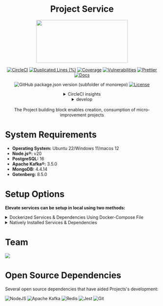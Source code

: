 <div align="center">

# Project Service

<a href="https://shikshalokam.org/elevate/">
<img
    src="https://shikshalokam.org/wp-content/uploads/2021/06/elevate-logo.png"
    height="140"
    width="300"
  />
</a>

[![CircleCI](https://dl.circleci.com/status-badge/img/gh/ELEVATE-Project/mentoring/tree/master.svg?style=shield)](https://dl.circleci.com/status-badge/redirect/gh/ELEVATE-Project/mentoring/tree/master)
[![Duplicated Lines (%)](https://sonarcloud.io/api/project_badges/measure?project=ELEVATE-Project_mentoring&metric=duplicated_lines_density&branch=master)](https://sonarcloud.io/summary/new_code?id=ELEVATE-Project_mentoring)
[![Coverage](https://sonarcloud.io/api/project_badges/measure?project=ELEVATE-Project_mentoring&metric=coverage)](https://sonarcloud.io/summary/new_code?id=ELEVATE-Project_mentoring)
[![Vulnerabilities](https://sonarcloud.io/api/project_badges/measure?project=ELEVATE-Project_mentoring&metric=vulnerabilities)](https://sonarcloud.io/summary/new_code?id=ELEVATE-Project_mentoring)
[![Prettier](https://img.shields.io/badge/code_style-prettier-ff69b4.svg)](https://prettier.io)
[![Docs](https://img.shields.io/badge/Docs-success-informational)](https://elevate-docs.shikshalokam.org/mentorEd/intro)

![GitHub package.json version (subfolder of monorepo)](https://img.shields.io/github/package-json/v/ELEVATE-Project/mentoring?filename=src%2Fpackage.json)
[![License](https://img.shields.io/badge/license-MIT-blue.svg)](https://opensource.org/licenses/MIT)

<details><summary>CircleCI insights</summary>

[![CircleCI](https://dl.circleci.com/insights-snapshot/gh/ELEVATE-Project/mentoring/master/buil-and-test/badge.svg?window=30d)](https://app.circleci.com/insights/github/ELEVATE-Project/mentoring/workflows/buil-and-test/overview?branch=integration-testing&reporting-window=last-30-days&insights-snapshot=true)

</details>

<details><summary>develop</summary>

[![CircleCI](https://dl.circleci.com/status-badge/img/gh/ELEVATE-Project/mentoring/tree/develop.svg?style=shield)](https://dl.circleci.com/status-badge/redirect/gh/ELEVATE-Project/mentoring/tree/develop)
![GitHub package.json version (subfolder of monorepo)](https://img.shields.io/github/package-json/v/ELEVATE-Project/mentoring/develop?filename=src%2Fpackage.json)

[![CircleCI](https://dl.circleci.com/insights-snapshot/gh/ELEVATE-Project/mentoring/dev/buil-and-test/badge.svg?window=30d)](https://app.circleci.com/insights/github/ELEVATE-Project/mentoring/workflows/buil-and-test/overview?branch=develop&reporting-window=last-30-days&insights-snapshot=true)

[![Duplicated Lines (%)](https://sonarcloud.io/api/project_badges/measure?project=ELEVATE-Project_mentoring&metric=duplicated_lines_density&branch=develop)](https://sonarcloud.io/summary/new_code?id=ELEVATE-Project_mentoring)
[![Coverage](https://sonarcloud.io/api/project_badges/measure?project=ELEVATE-Project_mentoring&metric=coverage&branch=develop)](https://sonarcloud.io/summary/new_code?id=ELEVATE-Project_mentoring)
[![Vulnerabilities](https://sonarcloud.io/api/project_badges/measure?project=ELEVATE-Project_mentoring&metric=vulnerabilities&branch=develop)](https://sonarcloud.io/summary/new_code?id=ELEVATE-Project_mentoring)

</details>

</br>
The Project building block enables creation, consumption of micro-improvement projects

</div>

# System Requirements

-   **Operating System:** Ubuntu 22/Windows 11/macos 12
-   **Node.js®:** v20
-   **PostgreSQL:** 16
-   **Apache Kafka®:** 3.5.0
-   **MongoDB:** 4.4.14
-   **Gotenberg:** 8.5.0

# Setup Options

**Elevate services can be setup in local using two methods:**

<details><summary>Dockerized Services & Dependencies Using Docker-Compose File</summary>

## Dockerized Services & Dependencies

Expectation: Upon following the prescribed steps, you will achieve a fully operational Project application setup, complete with both the portal and backend services.

## Prerequisites

To set up the Project application, ensure you have Docker and Docker Compose installed on your system. For Ubuntu users, detailed installation instructions for both can be found in the documentation here: [How To Install and Use Docker Compose on Ubuntu](https://www.digitalocean.com/community/tutorials/how-to-install-and-use-docker-compose-on-ubuntu-20-04). For Windows and MacOS users, you can refer to the Docker documentation for installation instructions: [Docker Compose Installation Guide](https://docs.docker.com/compose/install/). Once these prerequisites are in place, you're all set to get started with setting up the Project application.

Service also uses gotenberg for creation of project certificate. You can read more about it here : [Gotenberg](https://gotenberg.dev/docs/getting-started/introduction).

## Installation

1.  **Create project Directory:** Create a directory named **project**.

    > Example Command: `mkdir project && cd project/`

2.  **Download Docker Compose File:** Retrieve the **[docker-compose-project.yml](https://github.com/ELEVATE-Project/project-service/raw/main/documentation/1.0.0/dockerized/docker-compose-project.yml)** file from the Project service repository and save it to the project directory.

    ```
    curl -OJL https://github.com/ELEVATE-Project/project-service/raw/main/documentation/1.0.0/dockerized/docker-compose-project.yml
    ```

    > Note: All commands are run from the project directory.

    Directory structure:

    ```
    ./project
    └── docker-compose-project.yml
    ```

3.  **Download Environment Files**: Using the OS specific commands given below, download environment files for all the services.

    -   **Ubuntu/Linux/Mac**
        ```
        curl -L \
         -O https://github.com/ELEVATE-Project/project-service/raw/main/documentation/1.0.0/dockerized/envs/interface_env \
         -O https://github.com/ELEVATE-Project/project-service/raw/main/documentation/1.0.0/dockerized/envs/entity_management_env \
         -O https://github.com/ELEVATE-Project/project-service/raw/main/documentation/1.0.0/dockerized/envs/project_env \
         -O https://github.com/ELEVATE-Project/project-service/raw/main/documentation/1.0.0/dockerized/envs/notification_env \
         -O https://github.com/ELEVATE-Project/project-service/raw/main/documentation/1.0.0/dockerized/envs/scheduler_env \
         -O https://github.com/ELEVATE-Project/project-service/raw/main/documentation/1.0.0/dockerized/envs/user_env \
         -O https://github.com/ELEVATE-Project/project-service/raw/main/documentation/1.0.0/dockerized/envs/env.js
        ```
    -   **Windows**

        ```
        curl -L ^
         -O https://github.com/ELEVATE-Project/project-service/raw/main/documentation/1.0.0/dockerized/envs/interface_env \
         -O https://github.com/ELEVATE-Project/project-service/raw/main/documentation/1.0.0/dockerized/envs/entity_management_env \
         -O https://github.com/ELEVATE-Project/project-service/raw/main/documentation/1.0.0/dockerized/envs/project_env \
         -O https://github.com/ELEVATE-Project/project-service/raw/main/documentation/1.0.0/dockerized/envs/notification_env \
         -O https://github.com/ELEVATE-Project/project-service/raw/main/documentation/1.0.0/dockerized/envs/scheduler_env \
         -O https://github.com/ELEVATE-Project/project-service/raw/main/documentation/1.0.0/dockerized/envs/user_env \
         -O https://github.com/ELEVATE-Project/project-service/raw/main/documentation/1.0.0/dockerized/envs/env.js
        ```

    > **Note:** Modify the environment files as necessary for your deployment using any text editor, ensuring that the values are appropriate for your environment. The default values provided in the current files are functional and serve as a good starting point. Refer to the sample env files provided at the [Project](https://github.com/ELEVATE-Project/project-service/blob/main/.env.sample), [User](https://github.com/ELEVATE-Project/user/blob/master/src/.env.sample), [Notification](https://github.com/ELEVATE-Project/notification/blob/master/src/.env.sample), [Scheduler](https://github.com/ELEVATE-Project/scheduler/blob/master/src/.env.sample), [Interface](https://github.com/ELEVATE-Project/interface-service/blob/main/src/.env.sample) and [Entity-management](https://github.com/ELEVATE-Project/entity-management/blob/main/src/.env.sample) repositories for reference.

    > **Caution:** While the default values in the downloaded environment files enable the Project Application to operate, certain features may not function correctly or could be impaired unless the adopter-specific environment variables are properly configured.

4.  **Download `replace_volume_path` Script File**

    -   **Ubuntu/Linux/Mac**

        ```
        curl -OJL https://raw.githubusercontent.com/ELEVATE-Project/project-service/main/documentation/1.0.0/dockerized/scripts/mac-linux/replace_volume_path.sh
        ```

<!--
        -   **Windows**

            ```
            curl -OJL https://raw.githubusercontent.com/ELEVATE-Project/project-service/main/documentation/1.0.0/dockerized/scripts/windows/replace_volume_path.bat
            ```
     -->

5.  **Run `replace_volume_path` Script File**

    -   **Ubuntu/Linux/Mac**
        1. Make the `replace_volume_path.sh` file an executable.
            ```
            chmod +x replace_volume_path.sh
            ```
        2. Run the script file using the following command.
            ```
            ./replace_volume_path.sh
            ```

    <!-- -   **Windows**

              Run the script file either by double clicking it or by executing the following command from the terminal.

              ```
              replace_volume_path.bat
              ```

              > **Note**: The provided script file replaces the host path for the **portal** service container volume in the `docker-compose-project.yml` file with your current directory path.
              >
              > volumes:
              >
              > \- /home/joffin/elevate/backend/environment.ts:/app/src/environments/environment.ts -->

6.  **Download `docker-compose-up` & `docker-compose-down` Script Files**

    -   **Ubuntu/Linux/Mac**

        1. Download the files.

            ```
            curl -OJL https://github.com/ELEVATE-Project/project-service/raw/main/documentation/1.0.0/dockerized/scripts/mac-linux/docker-compose-up.sh
            ```

            ```
            curl -OJL https://github.com/ELEVATE-Project/project-service/raw/main/documentation/1.0.0/dockerized/scripts/mac-linux/docker-compose-down.sh
            ```

        2. Make the files executable by running the following commands.

            ```
            chmod +x docker-compose-up.sh
            ```

            ```
            chmod +x docker-compose-down.sh
            ```

<!-- -   **Windows**

        ```
        curl -OJL https://github.com/ELEVATE-Project/project-service/raw/main/documentation/1.0.0/dockerized/scripts/windows/docker-compose-up.bat
        ```

        ```
        curl -OJL https://github.com/ELEVATE-Project/project-service/raw/main/documentation/1.0.0/dockerized/scripts/windows/docker-compose-down.bat
        ```
    -->

7.  **Run All Services & Dependencies**:All services and dependencies can be started using the `docker-compose-up` script file.

    -   **Ubuntu/Linux/Mac**
        ```
        ./docker-compose-up.sh
        ```

     <!-- -   **Windows**
    
             ```
             docker-compose-up.bat
             ```
    
             > Double-click the file or run the above command from the terminal.
    
             > **Note**: During the first Docker Compose run, the database, migration seeder files, and the script to set the default organization will be executed automatically.
         -->

8.  **Access The Project Application**:Once the services are up and the front-end app bundle is built successfully, navigate to **[localhost:7007](http://localhost:7007/)** to access the Project app.
9.  **Gracefully Stop All Services & Dependencies**:All containers which are part of the docker-compose can be gracefully stopped by pressing `Ctrl + c` in the same terminal where the services are running.
10. **Remove All Service & Dependency Containers**:
    All docker containers can be stopped and removed by using the `docker-compose-down` file.

    -   **Ubuntu/Linux/Mac**
        ```
        ./docker-compose-down.sh
        ```

     <!-- -   **Windows**
    
             ```
             docker-compose-down.bat
             ```
         -->

    > **Caution**: As per the default configuration in the `docker-compose-project.yml` file, using the `down` command will lead to data loss since the database container does not persist data. To persist data across `down` commands and subsequent container removals, refer to the "Persistence of Database Data in Docker Containers" section of this documentation.

## Enable Citus Extension

User management service comes with this bundle relies on PostgreSQL as its core database system. To boost performance and scalability, users can opt to enable the Citus extension. This transforms PostgreSQL into a distributed database, spreading data across multiple nodes to handle large datasets more efficiently as demand grows.

For more information, refer **[Citus Data](https://www.citusdata.com/)**.

To enable the Citus extension for mentoring and user services, follow these steps.

1. Create a sub-directory named `user` and download `distributionColumns.sql` into it.
    ```
    mkdir user && curl -o ./user/distributionColumns.sql -JL https://github.com/ELEVATE-Project/project-service/raw/main/documentation/1.0.0/distribution-columns/user/distributionColumns.sql
    ```
2. Set up the citus_setup file by following the steps given below.

    - **Ubuntu/Linux/Mac**

        1. Download the `citus_setup.sh` file.

            ```
            curl -OJL https://github.com/ELEVATE-Project/project-service/raw/main/documentation/1.0.0/dockerized/scripts/mac-linux/citus_setup.sh
            ```

        2. Make the setup file executable by running the following command.

            ```
            chmod +x citus_setup.sh
            ```

        3. Enable Citus and set distribution columns for `user` database by running the `citus_setup.sh`with the following arguments.
            ```
            ./citus_setup.sh user postgres://postgres:postgres@citus_master:5432/user
            ```

<!-- - **Windows**
        1. Download the `citus_setup.bat` file.
            ```
             curl -OJL https://github.com/ELEVATE-Project/project-service/raw/main/documentation/1.0.0/dockerized/scripts/windows/citus_setup.bat
            ```
        2. Enable Citus and set distribution columns for `user` database by running the `citus_setup.bat`with the following arguments.
            ```
            citus_setup.bat user postgres://postgres:postgres@citus_master:5432/user
            ```
            > **Note:** Since the `citus_setup.bat` file requires arguments, it must be run from a terminal.
    -->

## Persistence Of Database Data In Docker Container

To ensure the persistence of database data when running `docker compose down`, it is necessary to modify the `docker-compose-project.yml` file according to the steps given below:

1. **Modification Of The `docker-compose-project.yml` File:**

    Begin by opening the `docker-compose-project.yml` file. Locate the section pertaining to the Citus and mongo container and proceed to uncomment the volume specification. This action is demonstrated in the snippet provided below:

    ```yaml
    mongo:
    image: 'mongo:4.4.14'
    restart: 'always'
    ports:
        - '27017:27017'
    networks:
        - project_net
    volumes:
        - mongo-data:/data/db
    logging:
        driver: none

    citus:
        image: citusdata/citus:11.2.0
        container_name: 'citus_master'
        ports:
            - 5432:5432
        volumes:
            - citus-data:/var/lib/postgresql/data
    ```

2. **Uncommenting Volume Names Under The Volumes Section:**

    Next, navigate to the volumes section of the file and proceed to uncomment the volume names as illustrated in the subsequent snippet:

    ```yaml
    networks:
        elevate_net:
            external: false

    volumes:
        citus-data:
        mongo-data:
    ```

By implementing these adjustments, the configuration ensures that when the `docker-compose down` command is executed, the database data is securely stored within the specified volumes. Consequently, this data will be retained and remain accessible, even after the containers are terminated and subsequently reinstated using the `docker-compose up` command.

## Sample User Accounts Generation

During the initial setup of Project services with the default configuration, you may encounter issues creating new accounts through the regular SignUp flow on the MentorEd portal. This typically occurs because the default SignUp process includes OTP verification to prevent abuse. Until the notification service is configured correctly to send actual emails, you will not be able to create new accounts.

In such cases, you can generate sample user accounts using the steps below. This allows you to explore the Project services and portal immediately after setup.

> **Warning:** Use this generator only immediately after the initial system setup and before any normal user accounts are created through the portal. It should not be used under any circumstances thereafter.

1. **Download The `sampleData.sql` Files:**

    - **Ubuntu/Linux/Mac**

        ```
        mkdir -p sample-data/user && \
        curl -L https://raw.githubusercontent.com/ELEVATE-Project/project-service/main/documentation/1.0.0/sample-data/mac-linux/user/sampleData.sql -o sample-data/user/sampleData.sql
        ```

<!-- - **Windows** 

        ```
        mkdir sample-data\user 2>nul & ^
        curl -L "https://raw.githubusercontent.com/ELEVATE-Project/project-service/main/documentation/1.0.0/sample-data/windows/user/sampleData.sql" -o sample-data\user\sampleData.sql
    -->    ```

2. **Download The `insert_sample_data` Script File:**

    - **Ubuntu/Linux/Mac**

        ```
        curl -L -o insert_sample_data.sh https://raw.githubusercontent.com/ELEVATE-Project/project-service/main/documentation/1.0.0/dockerized/scripts/mac-linux/insert_sample_data.sh && chmod +x insert_sample_data.sh
        ```

<!-- - **Windows**

        ```
        curl -L -o insert_sample_data.bat https://raw.githubusercontent.com/ELEVATE-Project/mentoring/main/documentation/2.6.1/dockerized/scripts/windows/insert_sample_data.bat
        ```
    -->

3. **Run The `insert_sample_data` Script File:**

    - **Ubuntu/Linux/Mac**

        ```
        ./insert_sample_data.sh user postgres://postgres:postgres@citus_master:5432/user
        ```

<!-- - **Windows**

        ```
        insert_sample_data.bat user postgres://postgres:postgres@citus_master:5432/user
        ```
    -->

    After successfully running the script mentioned above, the following user accounts will be created and available for login:

    | Email ID                 | Password   | Role                    |
    | ------------------------ | ---------- | ----------------------- |
    | aaravpatel@example.com   | Password1@ | State Education Officer |
    | arunimareddy@example.com | Password1@ | State Education Officer |
    | aaravpatel@example.com   | Password1@ | State Education Officer |

## Sample Data Creation For Projects

This step will guide us in implementing a sample project solution following the initial setup of the project service.

1. **Insert Sample Data To Database:**

    - **Ubuntu/Linux/Mac**

        1. Make the setup file executable by running the following command.
            ```
            curl -OJL https://github.com/ELEVATE-Project/project-service/raw/main/documentation/1.0.0/dockerized/scripts/mac-linux/add_sample_project_entity_data.sh
            ```
        2. Make the setup file executable by running the following command.

            ```
            chmod +x add_sample_project_entity_data.sh
            ```

        3. Make the setup file executable by running the following command.

            ```
            ./add_sample_project_entity_data.sh
            ```

<!-- - **Windows** 

        ```
        mkdir sample-data\user 2>nul & ^
        curl -L "https://raw.githubusercontent.com/ELEVATE-Project/project-service/main/documentation/1.0.0/sample-data/windows/user/sampleData.sql" -o sample-data\user\sampleData.sql
    -->    ```

> **Warning:** upload related apis will not work because cloud integration is not enabled in this set-up.

</details>

<details>
<summary>Natively Installed Services & Dependencies </summary>

## PM2 Managed Services & Natively Installed Dependencies

Expectation: Upon following the prescribed steps, you will achieve a fully operational ELEVATE-Project application setup. Both the portal and backend services are managed using PM2, with all dependencies installed natively on the host system.

## Prerequisites

Before setting up the following ELEVATE-Project application, dependencies given below should be installed and verified to be running. Refer to the steps given below to install them and verify.

-   **Ubuntu/Linux**

    1. Download dependency management scripts:

        ```
        curl -OJL https://raw.githubusercontent.com/ELEVATE-Project/project-service/main/documentation/1.0.0/native/scripts/linux/check-dependencies.sh && \
        curl -OJL https://raw.githubusercontent.com/ELEVATE-Project/project-service/main/documentation/1.0.0/native/scripts/linux/install-dependencies.sh && \
        curl -OJL https://raw.githubusercontent.com/ELEVATE-Project/project-service/main/documentation/1.0.0/native/scripts/linux/uninstall-dependencies.sh && \
        chmod +x check-dependencies.sh && \
        chmod +x install-dependencies.sh && \
        chmod +x uninstall-dependencies.sh
        ```

    2. Verify installed dependencies by running `check-dependencies.sh`:

        ```
        ./check-dependencies.sh
        ```

        > Note: Keep note of any missing dependencies.

    3. Install dependencies by running `install-dependencies.sh`:
        ```
        ./install-dependencies.sh
        ```
        > Note: Install all missing dependencies and use check-dependencies script to ensure everything is installed and running.
    4. Uninstall dependencies by running `uninstall-dependencies.sh`:

        ```
        ./uninstall-dependencies.sh
        ```

        > Warning: Due to the destructive nature of the script (without further warnings), it should only be used during the initial setup of the dependencies. For example, Uninstalling PostgreSQL/Citus using script will lead to data loss. USE EXTREME CAUTION.

        > Warning: This script should only be used to uninstall dependencies that were installed via installation script in step 3. If same dependencies were installed using other methods, refrain from using this script. This script is provided in-order to reverse installation in-case issues arise from a bad install.

-   **MacOS**

    1. Install Node.js 20:

        ```
        brew install node@20
        ```

        ```
        brew link --overwrite node@20
        ```

    2. Install Kafka:

        ```
        brew install kafka
        ```

    3. Install PostgreSQL 16:

        ```
        brew install postgresql@16
        ```

    4. Install PM2:

        ```
        sudo npm install pm2@latest -g
        ```

    5. Install Redis:

        ```
        brew install redis
        ```

    6. Download `check-dependencies.sh` file:

        ```
        curl -OJL https://github.com/ELEVATE-Project/project-service/raw/service-setup/documentation/1.0.0/native/scripts/macos/check-dependencies.sh && \
        chmod +x check-dependencies.sh
        ```

    7. Verify installed dependencies by running `check-dependencies.sh`:

        ```
        ./check-dependencies.sh
        ```

<!-- -   **Windows**

    1. Install Node.js 20:

        Download and install Node.js v20 for Windows platform (x64) from official [Node.js download page](https://nodejs.org/en/download).

    2. Install Kafka 3.5.0:

        1. Adapt the instructions given in the following ["Apache Kafka on Windows"](https://www.conduktor.io/kafka/how-to-install-apache-kafka-on-windows/) documentation to install Kafka version 3.5.0.

            > Note: As per the instructions, Kafka server and Zookeeper has to be kept active on different WSL terminals for the entire lifetime of MentorEd services.

            > Note: Multiple WSL terminals can be opened by launching `Ubuntu` from start menu.

        2. Open a new WSL terminal and execute the following command to get the IP of the WSL instance.

            ```
            ip addr show eth0
            ```

            Sample Output:

            ```
            2: eth0: <BROADCAST,MULTICAST,UP,LOWER_UP> mtu 1492 qdisc mq state UP group default qlen 1000
            link/ether 11:56:54:f0:as:vf brd ff:ff:ff:ff:ff:ff
            inet 172.12.46.150/20 brd 172.24.79.255 scope global eth0
                valid_lft forever preferred_lft forever
            inet6 fe80::215:5dff:fee7:dc52/64 scope link
                valid_lft forever preferred_lft forever
            ```

            Keep note of the IP address shown alongside `inet`. In the above case, `172.12.46.150` is IP address of the WSL instance.

        3. In the same WSL terminal, navigate to `config` directory of Kafka from step 1 and make the following changes to `server.properties` file.

            - Uncomment `listeners=PLAINTEXT://:9092` line and change it to `listeners=PLAINTEXT://0.0.0.0:9092` to allow connections from any IP.

            - Uncomment `advertised.listeners` line and set it to `advertised.listeners=PLAINTEXT://172.12.46.150:9092`. Replace `172.12.46.150` with the actual IP address of your WSL instance.

        4. Restart the Zookeeper and Kafka Server from their own WSL terminals from step 1.

    3. Install Redis:

        1. Follow the instructions given in the official [Redis Documentation](https://redis.io/docs/latest/operate/oss_and_stack/install/install-redis/install-redis-on-windows/) to install Redis using WSL.

        2. Using the WSL terminal, open the Redis configuration file in a text editor, such as nano:

            ```
            sudo nano /etc/redis/redis.conf
            ```

        3. Find the line containing `bind 127.0.0.1 ::1` and change it to `bind 0.0.0.0 ::.`. This change allows Redis to accept connections from any IP address. Then save and exit the file.

        4. Restart Redis to apply the changes:

            ```
            sudo service redis-server restart
            ```

    4. Install PM2:

        ```
        npm install pm2@latest -g
        ```

    5. Install PostgreSQL 16:

        1. Download and install PostgreSQL 16 from [EnterpriseDB PostgreSQL](https://www.enterprisedb.com/downloads/postgres-postgresql-downloads) download page.

            > Note: Set username and password for the default database to be 'postgres' during installation.

        2. Once installed, Add `C:\Program Files\PostgreSQL\16\bin` to windows environment variables. Refer [here](https://www.computerhope.com/issues/ch000549.htm) or [here](https://stackoverflow.com/a/68851621) for more information regarding how to set it. -->

## Installation

1. **Create ELEVATE-Project Directory:** Create a directory named **ELEVATE-Project**.

    > Example Command: `mkdir ELEVATE-Project && cd ELEVATE-Project/`

2. **Git Clone Services And Portal Repositories**

    - **Ubuntu/Linux/MacOS**

        ```
        git clone -b main https://github.com/ELEVATE-Project/project-service.git && \
        git clone -b main https://github.com/ELEVATE-Project/entity-management.git && \
        git clone -b release-2.6.1 https://github.com/ELEVATE-Project/user.git && \
        git clone -b release-2.6.1 https://github.com/ELEVATE-Project/notification.git && \
        git clone -b release-2.6.1 https://github.com/ELEVATE-Project/interface-service.git && \
        git clone -b release-2.6.1 https://github.com/ELEVATE-Project/scheduler.git && \
        git clone -b main https://github.com/ELEVATE-Project/observation-survey-projects-pwa
        ```

3. **Install NPM Packages**

    - **Ubuntu/Linux/MacOS**

        ```
        cd project-service && npm install && cd ../ && \
        cd entity-management/src && npm install && cd ../.. && \
        cd user/src && npm install && cd ../.. && \
        cd notification/src && npm install && cd ../.. && \
        cd interface-service/src && npm install && cd ../.. && \
        cd scheduler/src && npm install && cd ../.. && \
        cd observation-survey-projects-pwa && npm install --force && cd ..
        ```

4. **Download Environment Files**

    - **Ubuntu/Linux**

        ```
        curl -L -o project-service/.env https://raw.githubusercontent.com/ELEVATE-Project/project-service/refs/heads/service-setup/documentation/1.0.0/native/envs/project_env && \
        curl -L -o entity-management/src/.env https://raw.githubusercontent.com/ELEVATE-Project/project-service/refs/heads/service-setup/documentation/1.0.0/native/envs/entity_management_env && \
        curl -L -o user/src/.env https://github.com/ELEVATE-Project/project-service/raw/refs/heads/service-setup/documentation/1.0.0/native/envs/user_env && \
        curl -L -o notification/src/.env https://github.com/ELEVATE-Project/project-service/raw/refs/heads/service-setup/documentation/1.0.0/native/envs/notification_env && \
        curl -L -o interface-service/src/.env https://raw.githubusercontent.com/ELEVATE-Project/project-service/refs/heads/service-setup/documentation/1.0.0/native/envs/interface_env && \
        curl -L -o scheduler/src/.env https://github.com/ELEVATE-Project/project-service/raw/refs/heads/service-setup/documentation/1.0.0/native/envs/scheduler_env && \
        curl -L -o observation-survey-projects-pwa/src/environments/environment.ts https://github.com/ELEVATE-Project/observation-survey-projects-pwa/raw/refs/heads/main/src/environments/environment.ts
        ```

    - **MacOs**

        ```
        curl -L -o project-service/.env https://github.com/ELEVATE-Project/project-service/blob/service-setup/documentation/1.0.0/native/envs/project_env && \
        curl -L -o entity-management/src/.env https://github.com/ELEVATE-Project/project-service/blob/service-setup/documentation/1.0.0/dockerized/envs/entity_management_env && \
        curl -L -o user/src/.env https://github.com/ELEVATE-Project/project-service/blob/service-setup/documentation/1.0.0/native/envs/non-citus/user_env && \
        curl -L -o notification/src/.env https://github.com/ELEVATE-Project/project-service/blob/service-setup/documentation/1.0.0/native/envs/non-citus/notification_env && \
        curl -L -o interface-service/src/.env https://github.com/ELEVATE-Project/project-service/blob/service-setup/documentation/1.0.0/native/envs/interface_env && \
        curl -L -o scheduler/src/.env https://github.com/ELEVATE-Project/project-service/blob/service-setup/documentation/1.0.0/native/envs/scheduler_env && \
        curl -L -o observation-survey-projects-pwa/src/environments/environment.ts https://github.com/ELEVATE-Project/ELEVATE-Project/project-service/blob/service-setup/documentation/1.0.0/native/envs/environment.ts
        ```

    > **Note:** Modify the environment files as necessary for your deployment using any text editor, ensuring that the values are appropriate for your environment. The default values provided in the current files are functional and serve as a good starting point. Refer to the sample env files provided at the [Project](https://github.com/ELEVATE-Project/mentoring/blob/master/src/.env.sample), [User](https://github.com/ELEVATE-Project/user/blob/master/src/.env.sample), [Notification](https://github.com/ELEVATE-Project/notification/blob/master/src/.env.sample), [Scheduler](https://github.com/ELEVATE-Project/scheduler/blob/master/src/.env.sample), [Interface](https://github.com/ELEVATE-Project/interface-service/blob/main/src/.env.sample) and [Entity-Management](https://github.com/ELEVATE-Project/project-service/blob/main/documentation/1.0.0/dockerized/envs/entity_management_env) repositories for reference.

    > **Caution:** While the default values in the downloaded environment files enable the ELEVATE-Project Application to operate, certain features may not function correctly or could be impaired unless the adopter-specific environment variables are properly configured.

    > **Important:** As mentioned in the above linked document, the **User SignUp** functionality may be compromised if key environment variables are not set correctly during deployment. If you opt to skip this setup, consider using the sample user account generator detailed in the `Sample User Accounts Generation` section of this document.

5. **Create Databases**

    - **Ubuntu/Linux**

        1. Download `create-databases.sh` Script File:

            ```
            curl -OJL https://raw.githubusercontent.com/ELEVATE-Project/project-service/service-setup/documentation/1.0.0/native/scripts/linux/create-databases.sh
            ```

        2. Make the executable by running the following command:
            ```
            chmod +x create-databases.sh
            ```
        3. Run the script file:
            ```
            ./create-databases.sh
            ```

    - **MacOs**

        1. Download `create-databases.sh` Script File:

            ```
            curl -OJL https://raw.githubusercontent.com/ELEVATE-Project/project-service/service-setup/documentation/1.0.0/native/scripts/macos/create-databases.sh

            ```

        2. Make the executable by running the following command:
            ```
            chmod +x create-databases.sh
            ```
        3. Run the script file:
            ```
            ./create-databases.sh
            ```

6. **Run Migrations To Create Tables**

    - **Ubuntu/Linux/MacOS**

        1. Install Sequelize-cli globally:
            ```
            sudo npm i sequelize-cli -g
            ```
        2. Run Migrations:
            ```
            cd user/src && npx sequelize-cli db:migrate && cd ../.. && \
            cd notification/src && npx sequelize-cli db:migrate && cd ../..
            ```

7. **Enabling Citus And Setting Distribution Columns (Optional)**

    To boost performance and scalability, users can opt to enable the Citus extension. This transforms PostgreSQL into a distributed database, spreading data across multiple nodes to handle large datasets more efficiently as demand grows.

    > NOTE: Currently only available for Linux based operation systems.

    1. Download user `distributionColumns.sql` file.

        ```
        curl -o ./user/distributionColumns.sql -JL https://github.com/ELEVATE-Project/project-service/raw/refs/heads/service-setup/documentation/1.0.0/distribution-columns/user/distributionColumns.sql
        ```

    2. Set up the `citus_setup` file by following the steps given below.

        - **Ubuntu/Linux**

            1. Download the `citus_setup.sh` file:

                ```
                curl -OJL https://raw.githubusercontent.com/ELEVATE-Project/project-service/refs/heads/service-setup/documentation/1.0.0/native/scripts/linux/citus_setup.sh

                ```

            2. Make the setup file executable by running the following command:

                ```
                chmod +x citus_setup.sh
                ```

            3. Enable Citus and set distribution columns for `user` database by running the `citus_setup.sh`with the following arguments.
                ```
                ./citus_setup.sh user postgres://postgres:postgres@localhost:9700/users
                ```

8. **Insert Initial Data**
   Use ELEVATE-Project scripts to insert the initial data.

    - **Ubuntu/Linux/MacOS**

        ```
        cd ELEVATE-Project/project-service/documentation/1.0.0/native/scripts/linux && \
        sh entity-project-sample-data.sh && \
        cd ~/ELEVATE-Project/ && \
        cd user/src && npm run db:seed:all && cd ../..
        ```

9. **Start The Services**

    Following the steps given below, 2 instances of each ELEVATE-Project backend service will be deployed and be managed by PM2 process manager.

    - **Ubuntu/Linux**

        ```
        cd project-service && pm2 start app.js -i 2 --name project-service && cd .. && \
        cd entity-management/src && pm2 start app.js -i 2 --name entity-management && cd ../.. && \
        cd user/src && pm2 start app.js -i 2 --name user && cd ../.. && \
        cd notification/src && pm2 start app.js -i 2 --name notification && cd ../.. && \
        cd interface-service/src && pm2 start app.js -i 2 --name interface && cd ../.. && \
        cd scheduler/src && pm2 start app.js -i 2 --name scheduler && cd ../..
        ```

    - **MacOs**

        ```
        cd project-service && npx pm2 start app.js -i 2 --name project-service && cd .. && \
        cd entity-management/src && npx pm2 start app.js -i 2 --name entity-management && cd ../.. && \
        cd user/src && npx pm2 start app.js -i 2 --name user && cd ../.. && \
        cd notification/src && npx pm2 start app.js -i 2 --name notification && cd ../.. && \
        cd interface-service/src && npx pm2 start app.js -i 2 --name interface && cd ../.. && \
        cd scheduler/src && npx pm2 start app.js -i 2 --name scheduler && cd ../..
        ```

10. **Run Service Scripts**

    - **Ubuntu/Linux/MacOS**

        ```
        cd user/src/scripts && node insertDefaultOrg.js && node viewsScript.js && cd ../../..
        ```

11. **Start The Portal**

    MentorEd portal utilizes Ionic and Angular CLI for building the browser bundle, follow the steps given below to install them and start the portal.

    - **Ubuntu/Linux**

        1. Install Ionic CLI globally:

            ```
            sudo npm install -g @ionic/cli
            ```

        2. Install Angular CLI globally:

            ```
            sudo npm install -g @angular/cli
            ```

        3. Navigate to `mentoring-mobile-app` directory:

            ```
            cd mentoring-mobile-app
            ```

        4. Build the portal

            ```
            ionic build
            ```

        5. Start the portal:
            ```
            pm2 start pm2.config.json && cd ..
            ```

    Navigate to http://localhost:7601 to access the MentorEd Portal.

## Sample User Accounts Generation

During the initial setup of ELEVATE-Project services with the default configuration, you may encounter issues creating new accounts through the regular SignUp flow on the ELEVATE-Project portal. This typically occurs because the default SignUp process includes OTP verification to prevent abuse. Until the notification service is configured correctly to send actual emails, you will not be able to create new accounts.

In such cases, you can generate sample user accounts using the steps below. This allows you to explore the ELEVATE-Project services and portal immediately after setup.

> **Warning:** Use this generator only immediately after the initial system setup and before any normal user accounts are created through the portal. It should not be used under any circumstances thereafter.

-   **Ubuntu/Linux**

    ```
    curl -o insert_sample_data.sh https://github.com/ELEVATE-Project/project-service/raw/refs/heads/service-setup/documentation/1.0.0/native/scripts/linux/insert_sample_data.sh && \
    chmod +x insert_sample_data.sh && \
    ./insert_sample_data.sh
    ```

After successfully running the script mentioned above, the following user accounts will be created and available for login:

| Email ID                 | Password   | Role               |
| ------------------------ | ---------- | ------------------ |
| aaravpatel@example.com   | Password1@ | Mentee             |
| arunimareddy@example.com | Password1@ | Mentor             |
| devikasingh@example.com  | Password1@ | Organization Admin |

</details>
<!-- 
    ```sql
    postgres=# select citus_version();
                                           citus_version
    ----------------------------------------------------------------------------------------------------
     Citus 12.1.1 on x86_64-pc-linux-gnu, compiled by gcc (Ubuntu 9.4.0-1ubuntu1~20.04.2) 9.4.0, 64-bit
    (1 row)
    ``` -->

<!-- ### Install PM2

Refer to [How To Set Up a Node.js Application for Production on Ubuntu 22.04](https://www.digitalocean.com/community/tutorials/how-to-set-up-a-node-js-application-for-production-on-ubuntu-22-04).

**Exit the postgres user account and run the following command**

```bash
$ sudo npm install pm2@latest -g
```

## Setting up Repositories

### Clone the mentoring repository to /opt/backend directory

```bash
opt/backend$ git clone -b develop-2.5 --single-branch "https://github.com/ELEVATE-Project/mentoring.git"
```

### Install Npm packages from src directory

````bash
backend/mentoring/src$ sudo npm i

BigBlueButton™ Service (Optional) can be setup using the following method:

<details><summary>Setting up the BigBlueButton™ Service (Optional)</summary>

## Setting up the BigBlueButton Service (Optional)

## Installation

**Expectation**: Integrate the BigBlueButton meeting platform with the mentoring application.

1. Before installing, ensure that you meet all the prerequisites required to install BigBlueButton. To learn more, see Administration section in [BigBlueButton Docs](https://docs.bigbluebutton.org).

2. Install BigBlueButton version 2.6 using the hostname and email address, which you want to use. To learn more, see Administration section in [BigBlueButton Docs](https://docs.bigbluebutton.org).

3. After completing the installation, check the status of your server using the following command:

    ```
    sudo bbb-conf --check
    ```

    > **Note**: If you encounter any error which is flagged as _Potential problems_, check for installation or configuration errors on your server.

4. Start the service using the following command:

    ```
    sudo bbb-conf --start
    ```

5. Check if the BigBlueButton service is running using the following command:

    ```
    sudo bbb-conf --status
    ```

6. Restart the BigBlueButton server using the following command:

    ```
    sudo bbb-conf --restart
    ```

## Obtaining the Secret Key

If you wish to generate a new secret key, use the following command:

````

sudo bbb-conf --secret

```

## Deleting the Demo Meeting

If you want to delete the demo meeting, use the following command:

```

sudo apt-get purge bbb-demo

````

> **Tip**:
>
> -   To learn more, see the Administration section in <a href="https://docs.bigbluebutton.org">BigBlueButton Docs</a>.
> -   To automatically delete the metadata of recordings which are converted to mp4 format and uploaded on the cloud storage, see <a href="https://github.com/ELEVATE-Project/elevate-utils/tree/master/BBB-Recordings">ELEVATE-Project on GitHub</a>.

</details>

</br>

### Create .env file in src directory

```bash
mentoring/src$ sudo nano .env
````

Copy-paste the following env variables to the `.env` file:

```env
# Mentoring Service Config

# Port on which service runs
APPLICATION_PORT=3000

# Service environment
APPLICATION_ENV=development

# Route after the base URL
APPLICATION_BASE_URL=/mentoring/
APPLICATION_URL=https://dev.mentoring.shikshalokam.org

# Mongo db connectivity URL
MONGODB_URL=mongodb://localhost:27017/elevate-mentoring

# Token secret to verify the access token
ACCESS_TOKEN_SECRET='asadsd8as7df9as8df987asdf'

# Internal access token for communication between services via network call
INTERNAL_ACCESS_TOKEN='internal_access_token'

# Kafka hosted server URL
KAFKA_URL=localhost:9092

# Kafka group to which consumer belongs
KAFKA_GROUP_ID="mentoring"

# Kafka topic to push notification data
NOTIFICATION_KAFKA_TOPIC='develop.notifications'

# Kafka topic name to consume from mentoring topic
KAFKA_MENTORING_TOPIC="mentoringtopic"
SESSION_KAFKA_TOPIC='session'

# Kafka topic to push recording data
KAFKA_RECORDING_TOPIC="recordingtopic"

# Any one of three features available for cloud storage
CLOUD_STORAGE='AWS'
MENTOR_SESSION_RESCHEDULE_EMAIL_TEMPLATE=mentor_session_reschedule

# GCP json config file path
GCP_PATH='gcp.json'

# GCP bucket name which stores files
DEFAULT_GCP_BUCKET_NAME='gcp-bucket-storage-name'

# GCP project id
GCP_PROJECT_ID='project-id'

# AWS access key id
AWS_ACCESS_KEY_ID='aws-access-key-id'

# AWS secret access key
AWS_SECRET_ACCESS_KEY='aws-secret-access-key'

# AWS region where the bucket will be located
AWS_BUCKET_REGION='ap-south-1'

# AWS endpoint
AWS_BUCKET_ENDPOINT='s3.ap-south-1.amazonaws.com'

# AWS bucket name which stores files
DEFAULT_AWS_BUCKET_NAME='aws-bucket-storage-name'

# Azure storage account name
AZURE_ACCOUNT_NAME='account-name'

# Azure storage account key
AZURE_ACCOUNT_KEY='azure-account-key'

# Azure storage container which stores files
DEFAULT_AZURE_CONTAINER_NAME='azure-container-storage-name'

# User service host
USER_SERVICE_HOST='http://localhost:3001'

# User service base URL
USER_SERVICE_BASE_URL='/user/'

# Big blue button URL
BIG_BLUE_BUTTON_URL=https://dev.some.temp.org

# Big blue button base URL
BIB_BLUE_BUTTON_BASE_URL=/bigbluebutton/

# Meeting end callback events endpoint
MEETING_END_CALLBACK_EVENTS=https%3A%2F%2Fdev.some-apis.temp.org%2Fmentoring%2Fv1%2Fsessions%2Fcompleted

# Big blue button secret key
BIG_BLUE_BUTTON_SECRET_KEY=sa9d0f8asdg7a9s8d7f

# Big blue button recording ready callback URL
RECORDING_READY_CALLBACK_URL=http%3A%2F%2Flocalhost%3A3000%2F%3FmeetingID%3Dmeet123
BIG_BLUE_BUTTON_SECRET_KEY="s90df8g09sd8fg098sdfg"

# Enable logging of network requests
ENABLE_LOG=true

# API doc URL
API_DOC_URL='/api-doc'

# Internal cache expiry time
INTERNAL_CACHE_EXP_TIME=86400

# Redis Host connectivity URL
REDIS_HOST='redis://localhost:6379'

# Kafka internal communication
CLEAR_INTERNAL_CACHE='mentoringInternal'

# Enable email for reported issues
ENABLE_EMAIL_FOR_REPORT_ISSUE=true

# Email ID of the support team
SUPPORT_EMAIL_ID='support@xyz.com,team@xyz.com'

# Email template code for reported issues
REPORT_ISSUE_EMAIL_TEMPLATE_CODE='user_issue_reported'

BIG_BLUE_BUTTON_SESSION_END_URL='https%3A%2F%2Fdev.some-mentoring.temp.org%2F'

SCHEDULER_SERVICE_ERROR_REPORTING_EMAIL_ID="rakesh.k@some.com"
SCHEDULER_SERVICE_URL="http://localhost:4000/jobs/scheduleJob"
ERROR_LOG_LEVEL='silly'
DISABLE_LOG=false
DEFAULT_MEETING_SERVICE="BBB"
# BIG_BLUE_BUTTON_LAST_USER_TIMEOUT_MINUTES=15
SESSION_EDIT_WINDOW_MINUTES=0
SESSION_MENTEE_LIMIT=5
DEV_DATABASE_URL=postgres://shikshalokam:slpassword@localhost:9700/elevate_mentoring
MENTOR_SESSION_DELETE_EMAIL_TEMPLATE='mentor_session_delete'

SCHEDULER_SERVICE_HOST="http://localhost:4000"
SCHEDULER_SERVICE_BASE_URL= '/scheduler/'
DEFAULT_ORGANISATION_CODE="default_code"

REFRESH_VIEW_INTERVAL=30000
MENTEE_SESSION_ENROLLMENT_EMAIL_TEMPLATE=mentee_session_enrollment
DEFAULT_ORG_ID=1
```

Save and exit.

## Setting up Databases

**Log into the postgres user**

```bash
$ sudo su postgres
```

**Log into psql**

```bash
$ psql -p 9700
```

**Create a database user/role:**

```sql
CREATE USER shikshalokam WITH ENCRYPTED PASSWORD 'slpassword';
```

**Create the elevate_mentoring database**

```sql
CREATE DATABASE elevate_mentoring;
GRANT ALL PRIVILEGES ON DATABASE elevate_mentoring TO shikshalokam;
\c elevate_mentoring
GRANT ALL ON SCHEMA public TO shikshalokam;
```

## Running Migrations To Create Tables

**Exit the postgres user account and install sequelize-cli globally**

```bash
$ sudo npm i sequelize-cli -g
```

**Navigate to the src folder of mentoring service and run sequelize-cli migration command:**

```bash
mentoring/src$ npx sequelize-cli db:migrate
```

**Now all the tables must be available in the Citus databases**

## Setting up Distribution Columns in Citus PostgreSQL Database

Refer [Choosing Distribution Column](https://docs.citusdata.com/en/stable/sharding/data_modeling.html) for more information regarding Citus distribution columns.

**Login into the postgres user**

```bash
$ sudo su postgres
```

**Login to psql**

```bash
$ psql -p 9700
```

**Login to the elevate_mentoring database**

```sql
\c elevate_mentoring
```

**Enable Citus for elevate_mentoring**

```sql
CREATE EXTENSION citus;
```

**Within elevate_mentoring, run the following queries:**

```sql
SELECT create_distributed_table('entities', 'entity_type_id');
SELECT create_distributed_table('entity_types', 'organization_id');
SELECT create_distributed_table('feedbacks', 'user_id');
SELECT create_distributed_table('forms', 'organization_id');
SELECT create_distributed_table('issues', 'id');
SELECT create_distributed_table('mentor_extensions', 'user_id');
SELECT create_distributed_table('notification_templates', 'organization_id');
SELECT create_distributed_table('organization_extension', 'organization_id');
SELECT create_distributed_table('post_session_details', 'session_id');
SELECT create_distributed_table('questions', 'id');
SELECT create_distributed_table('question_sets', 'code');
SELECT create_distributed_table('session_attendees', 'session_id');
SELECT create_distributed_table('session_enrollments', 'mentee_id');
SELECT create_distributed_table('session_ownerships', 'mentor_id');
SELECT create_distributed_table('sessions', 'id');
SELECT create_distributed_table('user_extensions', 'user_id');
```

## Running Seeder to Populate the Tables with Seed Data

**Exit the postgres user navigate to the src folder of the mentoring service and update the .env file with these variables:**

```bash
mentoring/src$ nano /opt/backend/mentoring/src/.env
```

```env
DEFAULT_ORG_ID=<id generated by the insertDefaultOrg script>
DEFAULT_ORGANISATION_CODE=default_code
```

**Run the seeder command**

```bash
mentoring/src$ npm run db:seed:all
```

## Start the Service

Run pm2 start command:

```bash
mentoring/src$ pm2 start app.js -i 2 --name elevate-mentoring
```

#### Run pm2 ls command

```bash
$ pm2 ls
```

Output should look like this (Sample output, might slightly differ in your installation):

```bash
┌────┬─────────────────────────┬─────────────┬─────────┬─────────┬──────────┬────────┬──────┬───────────┬──────────┬──────────┬──────────┬──────────┐
│ id │ name                    │ namespace   │ version │ mode    │ pid      │ uptime │ ↺    │ status    │ cpu      │ mem      │ user     │ watching │
├────┼─────────────────────────┼─────────────┼─────────┼─────────┼──────────┼────────┼──────┼───────────┼──────────┼──────────┼──────────┼──────────┤
│ 23 │ elevate-mentoring       │ default     │ 1.0.0   │ cluster │ 90643    │ 46h    │ 0    │ online    │ 0%       │ 171.0mb  │ jenkins  │ disabled │
│ 24 │ elevate-mentoring       │ default     │ 1.0.0   │ cluster │ 90653    │ 46h    │ 0    │ online    │ 0%       │ 168.9mb  │ jenkins  │ disabled │
└────┴─────────────────────────┴─────────────┴─────────┴─────────┴──────────┴────────┴──────┴───────────┴──────────┴──────────┴──────────┴──────────┘
```

This concludes the services and dependency setup.

## Postman Collections

-   [Mentoring Service](https://github.com/ELEVATE-Project/mentoring/tree/develop-2.5/src/api-doc)

</details>

</br>

**BigBlueButton™ Service (Optional) can be setup using the following method:**

<details><summary>Setting up the BigBlueButton Service (Optional)</summary>

## Setting up the BigBlueButton Service (Optional)

## Installation

**Expectation**: Integrate the BigBlueButton meeting platform with the mentoring application.

1. Before installing, ensure that you meet all the prerequisites required to install BigBlueButton. To learn more, see Administration section in [BigBlueButton Docs](https://docs.bigbluebutton.org).

2. Install BigBlueButton version 2.6 using the hostname and email address, which you want to use. To learn more, see Administration section in [BigBlueButton Docs](https://docs.bigbluebutton.org).

3. After completing the installation, check the status of your server using the following command:

    ```
    sudo bbb-conf --check
    ```

    > **Note**: If you encounter any error which is flagged as _Potential problems_, check for installation or configuration errors on your server.

4. Start the service using the following command:

    ```
    sudo bbb-conf --start
    ```

5. Check if the BigBlueButton service is running using the following command:

    ```
    sudo bbb-conf --status
    ```

6. Restart the BigBlueButton server using the following command:

    ```
    sudo bbb-conf --restart
    ```

## Obtaining the Secret Key

If you wish to generate a new secret key, use the following command:

```
sudo bbb-conf --secret
```

## Deleting the Demo Meeting

If you want to delete the demo meeting, use the following command:

```
sudo apt-get purge bbb-demo
```

> **Tip**:
>
> -   To learn more, see the Administration section in <a href="https://docs.bigbluebutton.org">BigBlueButton Docs</a>.
> -   To automatically delete the metadata of recordings which are converted to mp4 format and uploaded on the cloud storage, see <a href="https://github.com/ELEVATE-Project/elevate-utils/tree/master/BBB-Recordings">ELEVATE-Project on GitHub</a>.

</details>

</br>

# Postman Collections

-   [Mentoring Service](https://github.com/ELEVATE-Project/mentoring/tree/master/documentation/latest/postman-collections/mentoring)
-   [User Service](https://github.com/ELEVATE-Project/mentoring/tree/master/documentation/latest/postman-collections/mentoring)
-   [Notification Service](https://github.com/ELEVATE-Project/mentoring/tree/master/documentation/latest/postman-collections/mentoring)
-   [Scheduler Service](https://github.com/ELEVATE-Project/mentoring/tree/master/documentation/latest/postman-collections/mentoring)

# Dependencies

This project relies on the following services:

-   [User Service](https://github.com/ELEVATE-Project/user)
-   [Notification Service](https://github.com/ELEVATE-Project/notification)
-   [Scheduler Service](https://github.com/ELEVATE-Project/scheduler)
-   [Interface Service](https://github.com/ELEVATE-Project/interface-service)

Please follow the setup guide provided with each service to ensure proper configuration. While these are the recommended services, feel free to utilize any alternative microservices that better suit your project's requirements.

For a comprehensive overview of the MentorEd implementation, refer to the [MentorEd Documentation](https://elevate-docs.shikshalokam.org/.mentorEd/intro).

The source code for the frontend/mobile application can be found in its respective [GitHub repository](https://github.com/ELEVATE-Project/mentoring-mobile-app). -->

# Team

<a href="https://github.com/ELEVATE-Project/project-service/graphs/contributors">
  <img src="https://contrib.rocks/image?repo=ELEVATE-Project/project-service" />
</a>

# Open Source Dependencies

Several open source dependencies that have aided Projects's development:

![NodeJS](https://img.shields.io/badge/node.js-6DA55F?style=for-the-badge&logo=node.js&logoColor=white)
![Apache Kafka](https://img.shields.io/badge/Apache%20Kafka-000?style=for-the-badge&logo=apachekafka)
![Redis](https://img.shields.io/badge/redis-%23DD0031.svg?style=for-the-badge&logo=redis&logoColor=white)
![Jest](https://img.shields.io/badge/-jest-%23C21325?style=for-the-badge&logo=jest&logoColor=white)
![Git](https://img.shields.io/badge/git-%23F05033.svg?style=for-the-badge&logo=git&logoColor=white)

<!-- ![GitHub](https://img.shields.io/badge/github-%23121011.svg?style=for-the-badge&logo=github&logoColor=white)
![CircleCI](https://img.shields.io/badge/circle%20ci-%23161616.svg?style=for-the-badge&logo=circleci&logoColor=white) -->
